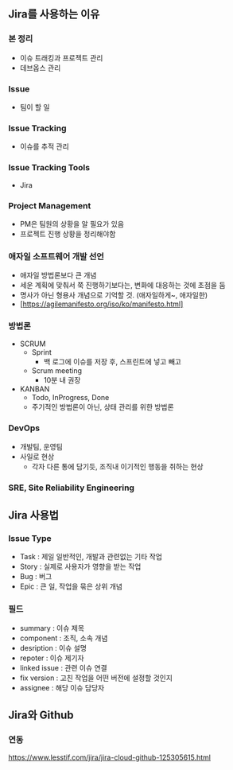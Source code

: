 ## Jira를 사용하는 이유
### 본 정리
- 이슈 트래킹과 프로젝트 관리
- 데브옵스 관리

### Issue
- 팀이 할 일

### Issue Tracking
- 이슈를 추적 관리

### Issue Tracking Tools
- Jira

### Project Management
- PM은 팀원의 상황을 알 필요가 있음
- 프로젝트 진행 상황을 정리해야함

### 애자일 소프트웨어 개발 선언
- 애자일 방법론보다 큰 개념
- 세운 계획에 맞춰서 쭉 진행하기보다는, 변화에 대응하는 것에 초점을 둠
- 명사가 아닌 형용사 개념으로 기억할 것. (애자일하게~, 애자일한)
- [https://agilemanifesto.org/iso/ko/manifesto.html]

### 방법론
- SCRUM
  - Sprint
    - 백 로그에 이슈를 저장 후, 스프린트에 넣고 빼고
  - Scrum meeting
    - 10분 내 권장
- KANBAN
  - Todo, InProgress, Done
  - 주기적인 방법론이 아닌, 상태 관리를 위한 방법론

### DevOps
- 개발팀, 운영팀
- 사일로 현상
  - 각자 다른 통에 담기듯, 조직내 이기적인 행동을 취하는 현상

### SRE, Site Reliability Engineering

## Jira 사용법

### Issue Type
- Task : 제일 일반적인, 개발과 관련없는 기타 작업
- Story : 실제로 사용자가 영향을 받는 작업 
- Bug : 버그
- Epic : 큰 일, 작업을 묶은 상위 개념

### 필드
- summary : 이슈 제목
- component : 조직, 소속 개념
- desription : 이슈 설명
- repoter : 이슈 제기자
- linked issue : 관련 이슈 연결
- fix version : 고친 작업을 어떤 버전에 설정할 것인지
- assignee : 해당 이슈 담당자


## Jira와 Github
### 연동
https://www.lesstif.com/jira/jira-cloud-github-125305615.html